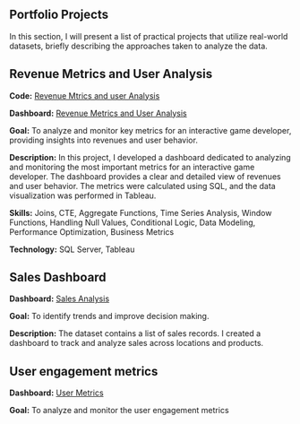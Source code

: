 ## **Portfolio Projects**
In this section, I will present a list of practical projects that utilize real-world datasets, briefly describing the approaches taken to analyze the data.

## Revenue Metrics and User Analysis

**Code:** [Revenue Mtrics and user Analysis](https://github.com/irina-ardeleanu/Data-Analysis-Portfolio/blob/main/projects/sql/revenue%20metrics%20and%20user%20analysis/Revenue%20Metrics%20and%20user%20analysis.sql)

**Dashboard:** [Revenue Metrics and User Analysis](https://public.tableau.com/views/ProiectfinalcursDA_17290084829080/Dashboard1?:language=en-GB&:sid=&:redirect=auth&:display_count=n&:origin=viz_share_link)

**Goal:** To analyze and monitor key metrics for an interactive game developer, providing insights into revenues and user behavior.

**Description:** In this project, I developed a dashboard dedicated to analyzing and monitoring the most important metrics for an interactive game developer. The dashboard provides a clear and detailed view of revenues and user behavior. The metrics were calculated using SQL, and the data visualization was performed in Tableau.

**Skills:** Joins, CTE, Aggregate Functions, Time Series Analysis, Window Functions, Handling Null Values, Conditional Logic, Data Modeling, Performance Optimization, Business Metrics

**Technology:** SQL Server, Tableau

## Sales Dashboard

**Dashboard:** [Sales Analysis](https://public.tableau.com/views/Tema2-Tableau_17270862266530/Dashboard2?:language=en-GB&:sid=&:redirect=auth&:display_count=n&:origin=viz_share_link)

**Goal:** To identify trends and improve decision making.

**Description:** The dataset contains a list of sales records. I created a dashboard to track and analyze sales across locations and products.


## User engagement metrics

**Dashboard:** [User Metrics](https://public.tableau.com/views/Tema3-Tableau_17274496782220/Dashboard1?:language=en-GB&:sid=&:redirect=auth&:display_count=n&:origin=viz_share_link)

**Goal:** To analyze and monitor the user engagement metrics

